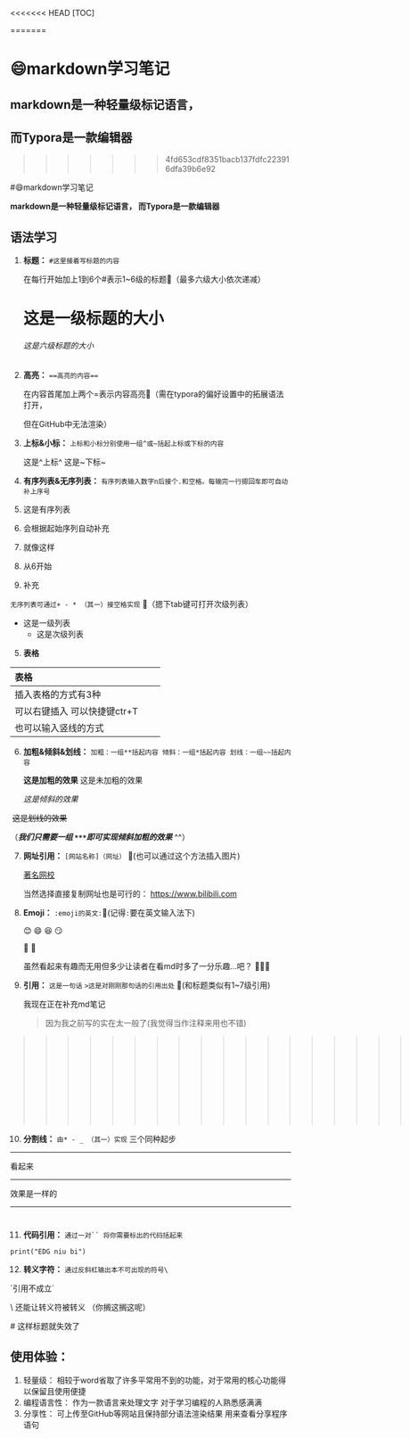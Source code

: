 <<<<<<< HEAD
[TOC]




=======
# :smile:markdown学习笔记 

## markdown是一种轻量级标记语言，

## 而Typora是一款编辑器
>>>>>>> 4fd653cdf8351bacb137fdfc223916dfa39b6e92

#:smile:markdown学习笔记 

**markdown是一种轻量级标记语言，
而Typora是一款编辑器**

## 语法学习
1. **标题：**  `#这里接着写标题的内容`

   在每行开始加上1到6个#表示1~6级的标题🛑（最多六级大小依次递减）

   # 这是一级标题的大小

   ###### 这是六级标题的大小 

2. **高亮：** `==高亮的内容==`

   在内容首尾加上两个=表示内容高亮🛑（需在typora的偏好设置中的拓展语法打开，

   但在GitHub中无法渲染） 

3. **上标&小标：**  `上标和小标分别使用一组^或~括起上标或下标的内容`

   这是^上标^         这是~下标~   

4. **有序列表&无序列表：**  `有序列表输入数字n后接个.和空格。每输完一行摁回车即可自动补上序号`  

  1. 这是有序列表
  2. 会根据起始序列自动补充
  3. 就像这样

  

  6. 从6开始
  7. 补充

  `无序列表可通过+ - * （其一）接空格实现` 🛑（摁下tab键可打开次级列表）

  + 这是一级列表
    + 这是次级列表

5. **表格** 

| 表格                         |      |      |
| :--------------------------- | ---- | ---- |
| 插入表格的方式有3种          |      |      |
| 可以右键插入 可以快捷键ctr+T |      |      |
| 也可以输入竖线的方式         |      |      |

6. **加粗&倾斜&划线：** `加粗：一组**括起内容 倾斜：一组*括起内容 划线：一组~~括起内容`

   **这是加粗的效果**      这是未加粗的效果

   *这是倾斜的效果*

​       ~~这是划线的效果~~

（***我们只需要一组  `***`即可实现倾斜加粗的效果*** ^^）



7. **网址引用：** `[网站名称]（网址）`  🛑(也可以通过这个方法插入图片)

   [著名网校](https://www.bilibili.com)

   当然选择直接复制网址也是可行的： https://www.bilibili.com

   

8. **Emoji：** `:emoji的英文:`🛑(记得`:`要在英文输入法下)

    :blush: :smile: :laughing: :smirk:

   :japan: :chicken:    

   虽然看起来有趣而无用但多少让读者在看md时多了一分乐趣…吧？ :fist_right::heart_eyes::fist_left:   

   

9. **引用：** `这是一句话` `>这是对刚刚那句话的引用出处` 🛑(和标题类似有1~7级引用)

    我现在正在补充md笔记

    > 因为我之前写的实在太一般了(我觉得当作注释来用也不错)

> > > > > > > > > > > > > > > > > > > > > 但为什么可以这样
> > > > > > > > > > > > > > > > > > > >
> > > > > > > > > > > > > > > > > > > > 
> > > > > > > > > > > > > > > > > > > >
> > > > > > > > > > > > > > > > > > > > > 
> > > > > > > > > > > > > > >
> > > > > > > > > > > > > > > 
> > > > > > > > > > > > > > >
> > > > > > > > > > > > > > > > > > > 



10. **分割线：** `由* - _ （其一）实现` 三个同种起步

****************

看起来

------------------

效果是一样的

----------------

# 

11. **代码引用：** `通过一对`` 将你需要标出的代码括起来`

`print("EDG niu bi")`



12. **转义字符：** `通过反斜杠输出本不可出现的符号\`

\`引用不成立`

\\ 还能让转义符被转义 （你搁这搁这呢）

\# 这样标题就失效了

## 使用体验：  

1. 轻量级：  相较于word省取了许多平常用不到的功能，对于常用的核心功能得以保留且使用便捷
2. 编程语言性： 作为一款语言来处理文字 对于学习编程的人熟悉感满满
3. 分享性： 可上传至GitHub等网站且保持部分语法渲染结果 用来查看分享程序语句

